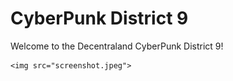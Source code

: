 # CyberPunk District 9

Welcome to the Decentraland CyberPunk District 9!

	<img src="screenshot.jpeg">
